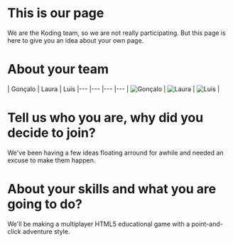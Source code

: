 This is our page
================

We are the Koding team, so we are not really participating. But this page is here
to give you an idea about your own page.


About your team
===========================

| Gonçalo | Laura | Luis
|--- |--- |--- |---
| ![Gonçalo](https://pbs.twimg.com/profile_images/486779089903448064/Sb5-Nw_h.jpeg) | ![Laura](https://pbs.twimg.com/profile_images/1416284972/NitinGupta-1.jpg) | ![Luis](https://pbs.twimg.com/profile_images/533920104249954305/8KZPcvIa.jpeg) |

Tell us who you are, why did you decide to join?
=======
We've been having a few ideas floating arround for awhile and needed an excuse to make them happen.

About your skills and what you are going to do?
=======
We'll be making a multiplayer HTML5 educational game with a point-and-click adventure style.